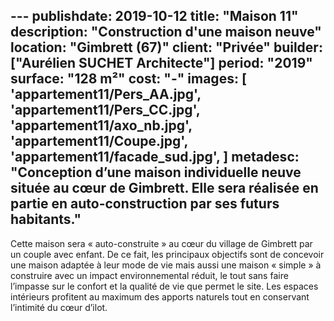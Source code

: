 ﻿﻿---
publishdate: 2019-10-12
title: "Maison 11"
description: "Construction d'une maison neuve"
location: "Gimbrett (67)"
client: "Privée"
builder: ["Aurélien SUCHET Architecte"]
period: "2019"
surface: "128 m²"
cost: "-"
images: [
'appartement11/Pers_AA.jpg',
'appartement11/Pers_CC.jpg',
'appartement11/axo_nb.jpg',
'appartement11/Coupe.jpg',
'appartement11/facade_sud.jpg',
]
metadesc: "Conception d’une maison individuelle neuve située au cœur de Gimbrett. Elle sera réalisée en partie en auto-construction par ses futurs habitants."
---

Cette maison sera « auto-construite » au cœur du village de Gimbrett par un couple avec enfant. De ce fait, les principaux objectifs sont de concevoir une maison adaptée à leur mode de vie mais aussi une maison « simple » à construire avec un impact environnemental réduit, le tout sans faire l’impasse sur le confort et la qualité de vie que permet le site. Les espaces intérieurs profitent au maximum des apports naturels tout en conservant l’intimité du cœur d’ilot.
